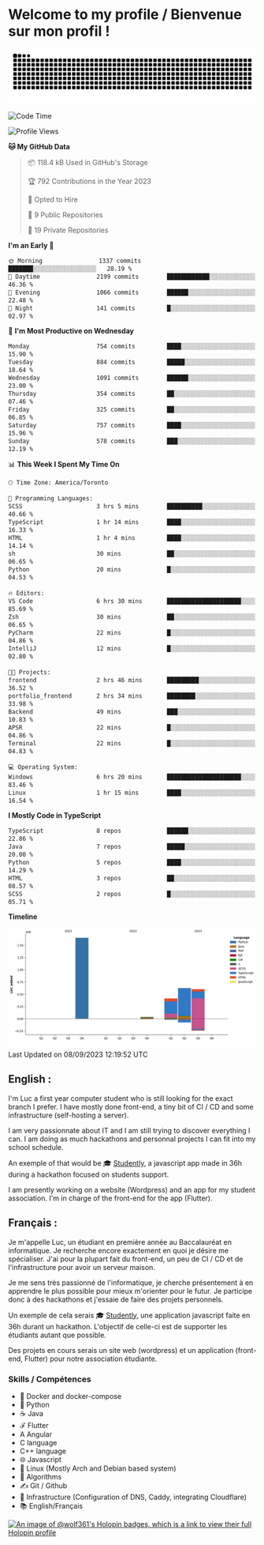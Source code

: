 # Welcome to my profile / Bienvenue sur mon profil !

![snake gif](https://github.com/wolf-361/wolf-361/blob/output/github-contribution-grid-snake.svg)

<!--START_SECTION:waka-->
![Code Time](http://img.shields.io/badge/Code%20Time-328%20hrs%2059%20mins-blue)

![Profile Views](http://img.shields.io/badge/Profile%20Views-0-blue)

**🐱 My GitHub Data** 

> 📦 118.4 kB Used in GitHub's Storage 
 > 
> 🏆 792 Contributions in the Year 2023
 > 
> 💼 Opted to Hire
 > 
> 📜 9 Public Repositories 
 > 
> 🔑 19 Private Repositories 
 > 
**I'm an Early 🐤** 

```text
🌞 Morning                1337 commits        ███████░░░░░░░░░░░░░░░░░░   28.19 % 
🌆 Daytime                2199 commits        ████████████░░░░░░░░░░░░░   46.36 % 
🌃 Evening                1066 commits        ██████░░░░░░░░░░░░░░░░░░░   22.48 % 
🌙 Night                  141 commits         █░░░░░░░░░░░░░░░░░░░░░░░░   02.97 % 
```
📅 **I'm Most Productive on Wednesday** 

```text
Monday                   754 commits         ████░░░░░░░░░░░░░░░░░░░░░   15.90 % 
Tuesday                  884 commits         █████░░░░░░░░░░░░░░░░░░░░   18.64 % 
Wednesday                1091 commits        ██████░░░░░░░░░░░░░░░░░░░   23.00 % 
Thursday                 354 commits         ██░░░░░░░░░░░░░░░░░░░░░░░   07.46 % 
Friday                   325 commits         ██░░░░░░░░░░░░░░░░░░░░░░░   06.85 % 
Saturday                 757 commits         ████░░░░░░░░░░░░░░░░░░░░░   15.96 % 
Sunday                   578 commits         ███░░░░░░░░░░░░░░░░░░░░░░   12.19 % 
```


📊 **This Week I Spent My Time On** 

```text
🕑︎ Time Zone: America/Toronto

💬 Programming Languages: 
SCSS                     3 hrs 5 mins        ██████████░░░░░░░░░░░░░░░   40.66 % 
TypeScript               1 hr 14 mins        ████░░░░░░░░░░░░░░░░░░░░░   16.33 % 
HTML                     1 hr 4 mins         ████░░░░░░░░░░░░░░░░░░░░░   14.14 % 
sh                       30 mins             ██░░░░░░░░░░░░░░░░░░░░░░░   06.65 % 
Python                   20 mins             █░░░░░░░░░░░░░░░░░░░░░░░░   04.53 % 

🔥 Editors: 
VS Code                  6 hrs 30 mins       █████████████████████░░░░   85.69 % 
Zsh                      30 mins             ██░░░░░░░░░░░░░░░░░░░░░░░   06.65 % 
PyCharm                  22 mins             █░░░░░░░░░░░░░░░░░░░░░░░░   04.86 % 
IntelliJ                 12 mins             █░░░░░░░░░░░░░░░░░░░░░░░░   02.80 % 

🐱‍💻 Projects: 
frontend                 2 hrs 46 mins       █████████░░░░░░░░░░░░░░░░   36.52 % 
portfolio_frontend       2 hrs 34 mins       ████████░░░░░░░░░░░░░░░░░   33.98 % 
Backend                  49 mins             ███░░░░░░░░░░░░░░░░░░░░░░   10.83 % 
APSR                     22 mins             █░░░░░░░░░░░░░░░░░░░░░░░░   04.86 % 
Terminal                 22 mins             █░░░░░░░░░░░░░░░░░░░░░░░░   04.83 % 

💻 Operating System: 
Windows                  6 hrs 20 mins       █████████████████████░░░░   83.46 % 
Linux                    1 hr 15 mins        ████░░░░░░░░░░░░░░░░░░░░░   16.54 % 
```

**I Mostly Code in TypeScript** 

```text
TypeScript               8 repos             ██████░░░░░░░░░░░░░░░░░░░   22.86 % 
Java                     7 repos             █████░░░░░░░░░░░░░░░░░░░░   20.00 % 
Python                   5 repos             ████░░░░░░░░░░░░░░░░░░░░░   14.29 % 
HTML                     3 repos             ██░░░░░░░░░░░░░░░░░░░░░░░   08.57 % 
SCSS                     2 repos             █░░░░░░░░░░░░░░░░░░░░░░░░   05.71 % 
```



**Timeline**

![Lines of Code chart](https://raw.githubusercontent.com/wolf-361/wolf-361/main/assets/bar_graph.png)


 Last Updated on 08/09/2023 12:19:52 UTC
<!--END_SECTION:waka-->

## English : 

I'm Luc a first year computer student who is still looking for the exact branch I prefer. I have mostly done front-end, a tiny bit of CI / CD and some infrastructure (self-hosting a server).

I am very passionnate about IT and I am still trying to discover everything I can. I am doing as much hackathons and personnal projects I can fit into my school schedule.

An exemple of that would be 🎓 [Studently](https://github.com/wolf-361/Studently-CodeJam12), a javascript app made in 36h during a hackathon focused on students support.

I am presently working on a website (Wordpress) and an app for my student association. I'm in charge of the front-end for the app (Flutter).

## Français :

Je m'appelle Luc, un étudiant en première année au Baccalauréat en informatique. Je recherche encore exactement en quoi je désire me spécialiser. J'ai pour la plupart fait du front-end, un peu de CI / CD et de l'infrastructure pour avoir un serveur maison.

Je me sens très passionné de l'informatique, je cherche présentement à en apprendre le plus possible pour mieux m'orienter pour le futur. Je participe donc à des hackathons et j'essaie de faire des projets personnels.

Un exemple de cela serais 🎓 [Studently](https://github.com/wolf-361/Studently-CodeJam12), une application javascript faite en 36h durant un hackathon. L'objectif de celle-ci est de supporter les étudiants autant que possible.

Des projets en cours serais un site web (wordpress) et un application (front-end, Flutter) pour notre association étudiante.

###  Skills / Compétences

* 🐋 Docker and docker-compose
* 🐍 Python
* ☕ Java
* ℱ Flutter
* A Angular
* C language
* C++ language
* 🌐 Javascript
* 🐧 Linux (Mostly Arch and Debian based system)
* 🧩 Algorithms
* ✍️ Git / Github
* 📜 Infrastructure (Configuration of DNS, Caddy, integrating Cloudflare)
* 📚 English/Français

[![An image of @wolf361's Holopin badges, which is a link to view their full Holopin profile](https://holopin.me/wolf361)](https://holopin.io/@wolf361)


